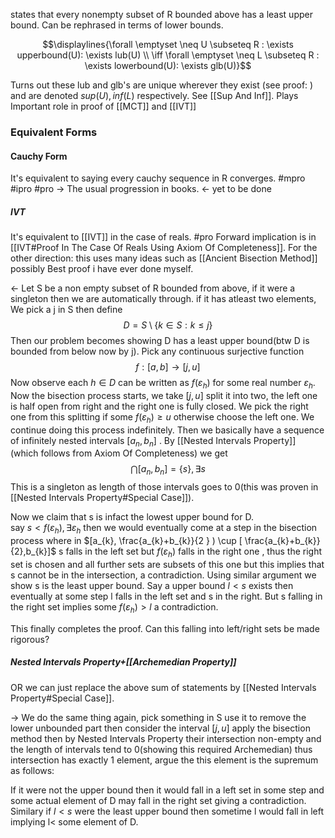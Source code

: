 states that every nonempty subset of R bounded above has a least upper bound. Can be rephrased in terms of lower bounds.

$$\displaylines{\forall \emptyset \neq U \subseteq R : \exists upperbound(U): \exists lub(U) \\ \iff \forall \emptyset \neq L \subseteq R : \exists lowerbound(U): \exists glb(U)}$$

Turns out these lub and glb's are unique wherever they exist (see proof: ) and are denoted $sup(U),inf(L)$ respectively. See [[Sup And Inf]]. Plays Important role in proof of [[MCT]] and [[IVT]]

### Equivalent Forms

#### Cauchy Form
It's equivalent to saying every cauchy sequence in R converges. #mpro #ipro #pro 
-> The usual progression in books.
<- yet to be done

##### IVT
It's equivalent to [[IVT]] in the case of reals. 
#pro Forward implication is in [[IVT#Proof In The Case Of Reals Using Axiom Of Completeness]].
For the other direction: this uses many ideas such as [[Ancient Bisection Method]] possibly Best proof i have ever done myself.

<- Let S be a non empty subset of R bounded from above, if it were a singleton then we are automatically through. if it has atleast two elements, We pick a j in S then define
$$
D = S \setminus \{ k \in S : k \leq j \}
$$
Then our problem becomes showing D has a least upper bound(btw D is bounded from below now by j). Pick any continuous surjective function
$$
f : [a,b] \to [j,u]
$$
Now observe each $h \in D$ can be written as $f(\varepsilon_{h})$ for some real number $\varepsilon_{h}$. Now the bisection process starts, we take $[j,u]$ split it into two, the left one is half open from right and the right one is fully closed. We pick the right one from this splitting if some $f(\varepsilon_{h}) \geq u$ otherwise choose the left one. We continue doing this process indefinitely. Then we basically have a sequence of infinitely nested intervals $[a_{n},b_{n}]$ . By [[Nested Intervals Property]] (which follows from Axiom Of Completeness)
we get
$$
\bigcap [a_{n},b_{n}] = \{ s \}, \exists s 
$$
This is a singleton as length of those intervals goes to 0(this was proven in [[Nested Intervals Property#Special Case]]). 

Now we claim that s is infact the lowest upper bound for D.  
say $s<f(\varepsilon_{h}),\exists \varepsilon_{h}$ then we would eventually come at a step in the bisection process where in $[a_{k}, \frac{a_{k}+b_{k}}{2  } ) \cup [ \frac{a_{k}+b_{k}}{2},b_{k}]$ s falls in the left set but $f(\varepsilon_{h})$ falls in the right one , thus the right set is chosen and all further sets are subsets of this one but this implies that s cannot be in the intersection, a contradiction.
Using similar argument we show s is the least upper bound. Say a upper bound $l<s$ exists then eventually at some step l falls in the left set and s in the right. But s falling in the right set implies some $f(\varepsilon_{h}) >l$ a contradiction.

This finally completes the proof.
Can this falling into left/right sets be made rigorous?

##### Nested Intervals Property+[[Archemedian Property]] 
OR we can just replace the above sum of statements by [[Nested Intervals Property#Special Case]].

-> We do the same thing again, pick something in S use it to remove the lower unbounded part then consider the interval $[j,u]$ apply the bisection method then by Nested Intervals Property their intersection non-empty and the length of intervals tend to 0(showing this required Archemedian) thus intersection has exactly 1 element, argue the this element is the supremum as follows:

If it were not the upper bound then it would fall in a left set in some step and some actual element of D may fall in the right set giving a contradiction.
Similary if $l<s$ were the least upper bound then sometime l would fall in left implying l< some element of D.